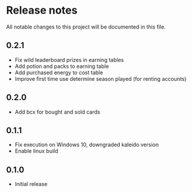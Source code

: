 # Release notes
All notable changes to this project will be documented in this file.

## 0.2.1
- Fix wild leaderboard prizes in earning tables
- Add potion and packs to earning table
- Add purchased energy to cost table
- Improve first time use determine season played (for renting accounts)

## 0.2.0
- Add bcx for bought and sold cards

## 0.1.1
- Fix execution on Windows 10, downgraded kaleido version
- Enable linux build

## 0.1.0
 - Initial release